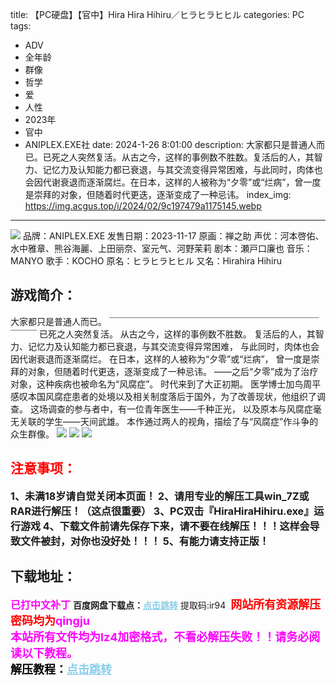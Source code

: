 title: 【PC硬盘】【官中】Hira Hira Hihiru／ヒラヒラヒヒル
categories: PC
tags:
- ADV
- 全年龄
- 群像
- 哲学
- 爱
- 人性
- 2023年
- 官中
- ANIPLEX.EXE社
date: 2024-1-26 8:01:00
description: 大家都只是普通人而已。已死之人突然复活。从古之今，这样的事例数不胜数。复活后的人，其智力、记忆力及认知能力都已衰退，与其交流变得异常困难，与此同时，肉体也会因代谢衰退而逐渐腐烂。在日本，这样的人被称为“夕零”或“烂病”，曾一度是崇拜的对象，但随着时代更迭，逐渐变成了一种忌讳。
index_img: https://img.acgus.top/i/2024/02/9c197479a1175145.webp
---
![](https://img.acgus.top/i/2024/02/9c197479a1175145.webp)
品牌：ANIPLEX.EXE
发售日期：2023-11-17
原画：禅之助
声优：河本啓佑、水中雅章、熊谷海麗、上田丽奈、室元气、河野茉莉
剧本：瀬戸口廉也
音乐：MANYO
歌手：KOCHO
原名：ヒラヒラヒヒル
又名：Hirahira Hihiru

## 游戏简介：
大家都只是普通人而已。
￣￣￣￣￣￣￣￣￣￣￣￣￣￣￣￣￣￣￣￣￣￣￣￣￣￣￣
已死之人突然复活。
从古之今，这样的事例数不胜数。
复活后的人，其智力、记忆力及认知能力都已衰退，与其交流变得异常困难，
与此同时，肉体也会因代谢衰退而逐渐腐烂。
在日本，这样的人被称为“夕零”或“烂病”，
曾一度是崇拜的对象，但随着时代更迭，逐渐变成了一种忌讳。
――之后“夕零”成为了治疗对象，这种疾病也被命名为“风腐症”。
时代来到了大正初期。
医学博士加鸟周平感叹本国风腐症患者的处境以及相关制度落后于国外，为了改善现状，他组织了调查。
这场调查的参与者中，有一位青年医生——千种正光，
以及原本与风腐症毫无关联的学生——天间武雄。
本作通过两人的视角，描绘了与“风腐症”作斗争的众生群像。
![](https://img.acgus.top/i/2024/02/85d5b18ae2175154.webp)
![](https://img.acgus.top/i/2024/02/8234ba93fa175150.webp)
![](https://img.acgus.top/i/2024/02/7bce7a2931175148.webp)





## <font color=#FF0000 >注意事项：</font>
<font size=3><b>1、未满18岁请自觉关闭本页面！
2、请用专业的解压工具win_7Z或RAR进行解压！（这点很重要）
3、PC双击『HiraHiraHihiru.exe』运行游戏
4、下载文件前请先保存下来，请不要在线解压！！！这样会导致文件被封，对你也没好处！！！
5、有能力请支持正版！</b></font>

## 下载地址：
<font color=#FF00FF size=3><b>已打中文补丁</b></font>
<b>百度网盘下载点：</b><a href="https://pan.baidu.com/s/1vnta3hBg8JEQVIE23FhepA?pwd=ir94" style="color: #87CEEB;"><b>点击跳转</b></a> 提取码:ir94
<a style="padding: 0" href="https://post.qingju.org/AD/"><img style="max-width:100%" src="https://img.acgus.top/i/2024/07/478f689b8021d8d499ab43d21acf137a.gif" alt=""></a>
<b><font color=#FF0000 size=4>网站所有资源解压密码均为</b></font><b><font color=#FF00FF size=4>qingju</font><font color=#FF0000 ></font></b><br><b><font color=#FF00FF size=4>本站所有文件均为lz4加密格式，不看必解压失败！！请务必阅读以下教程。</b></font><br><b><font color=#000 size=4>解压教程：</b><a href="https://post.qingju.org/tutorial/000/" style="color: #87CEEB;"><b>点击跳转</b></a>